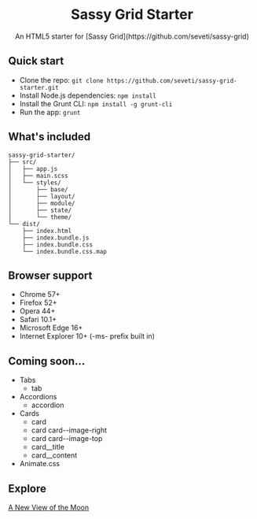 <h1 align="center">Sassy Grid Starter</h1>
<p align="center">
    An HTML5 starter for [Sassy Grid](https://github.com/seveti/sassy-grid)
</p>

## Quick start
* Clone the repo: `git clone https://github.com/seveti/sassy-grid-starter.git`
* Install Node.js dependencies: `npm install`
* Install the Grunt CLI: `npm install -g grunt-cli`
* Run the app: `grunt`

## What's included
```
sassy-grid-starter/
├── src/
│   ├── app.js
│   ├── main.scss
│   └── styles/
│       ├── base/
│       ├── layout/
│       ├── module/
│       ├── state/
│       └── theme/
└── dist/
    ├── index.html
    ├── index.bundle.js
    ├── index.bundle.css
    └── index.bundle.css.map
```

## Browser support
* Chrome 57+
* Firefox 52+
* Opera 44+
* Safari 10.1+
* Microsoft Edge 16+
* Internet Explorer 10+ (-ms- prefix built in)

## Coming soon...
* Tabs
  * tab
* Accordions
  * accordion
* Cards
  * card
  * card card--image-right
  * card card--image-top
  * card__title
  * card__content
* Animate.css

## Explore
[A New View of the Moon](https://www.youtube.com/watch?v=XCrJ3NflOpE)